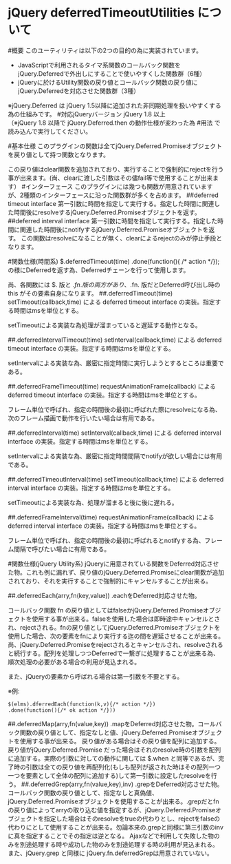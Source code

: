 jQuery deferredTimeoutUtilities について
======
#概要
このユーティリティは以下の2つの目的の為に実装されています。
+ JavaScriptで利用されるタイマ系関数のコールバック関数をjQuery.Deferredで外出しにすることで使いやすくした関数群（6種）
+ jQueryに於けるUtility関数の戻り値とコールバック関数の戻り値にjQuery.Deferredを対応させた関数群（3種）

※jQuery.Deferred は jQuery 1.5以降に追加された非同期処理を扱いやすくする為の仕組みです。
#対応jQueryバージョン
jQuery 1.8 以上  
（※jQuery 1.8 以降で jQuery.Deferred.then の動作仕様が変わった為
#用法
    <script type="text/javascript" src="https://ajax.googleapis.com/ajax/libs/jquery/1.10.2/jquery.min.js"></script>
    <script type="text/javascript" src="./js/jquery.deferredTimeoutUtilities.js"></script>
で読み込んで実行してください。

#基本仕様
このプラグインの関数は全てjQuery.Deferred.Promiseオブジェクトを戻り値として持つ関数となります。

この戻り値はclear関数を追加されており、実行することで強制的にrejectを行う事が出来ます。(尚、clearに渡した引数はその儘fail等で使用することが出来ます）
#インターフェース
このプラグインには幾つも関数が用意されていますが、2種類のインターフェースに沿った関数群が多くを占めます。
##deferred timeout interface
第一引数に時間を指定して実行する。指定した時間に関連した時間後にresolveするjQuery.Deferred.Promiseオブジェクトを返す。
##deferred interval interface
第一引数に時間を指定して実行する。指定した時間に関連した時間後にnotifyするjQuery.Deferred.Promiseオブジェクトを返す。
この関数はresolveになることが無く、clearによるrejectのみが停止手段となります。

#関数仕様(時間系)
    $.deferredTimeout(time)
    .done(function(){ /* action */});
の様にDeferredを返す為、Deferredチェーンを行って使用します。

尚、各関数には $. 版と $.fn. 版の両方があり、$.fn. 版だとDeferred呼び出し時のthis がその要素自身になります。
##.deferredTimeout(time)
setTimeout(callback,time) による deferred timeout interface の実装。指定する時間はmsを単位とする。

setTimeoutによる実装な為処理が溜まっていると遅延する動作となる。

##.deferredIntervalTimeout(time)
setInterval(callback,time) による deferred timeout interface の実装。指定する時間はmsを単位とする。

setIntervalによる実装な為、厳密に指定時間に実行しようとするところは重要である。

##.deferredFrameTimeout(time)
requestAnimationFrame(callback) による deferred timeout interface の実装。指定する時間はmsを単位とする。

フレーム単位で呼ばれ、指定の時間後の最初に呼ばれた際にresolveになる為、次のフレーム描画で動作を行いたい場合は有用である。

##.deferredInterval(time)
setInterval(callback,time) による deferred interval interface の実装。指定する時間はmsを単位とする。

setIntervalによる実装な為、厳密に指定時間間隔でnotifyが欲しい場合には有用である。

##.deferredTimeoutInterval(time)
setTimeout(callback,time) による deferred interval interface の実装。指定する時間はmsを単位とする。

setTimeoutによる実装な為、処理が溜まると後に後に遅れる。

##.deferredFrameInterval(time)
requestAnimationFrame(callback) による deferred interval interface の実装。指定する時間はmsを単位とする。

フレーム単位で呼ばれ、指定の時間後の最初に呼ばれるとnotifyする為、フレーム間隔で呼びたい場合に有用である。

#関数仕様(jQuery Utility系)
jQueryに用意されている関数をDeferred対応させた物。これも例に漏れず、戻り値のjQuery.Deferred.Promiseにclear関数が追加されており、それを実行することで強制的にキャンセルすることが出来る。

##.deferredEach(arry,fn(key,value))
.eachをDeferred対応させた物。

コールバック関数 fn の戻り値としてはfalseかjQuery.Deferred.Promiseオブジェクトを使用する事が出来る。falseを使用した場合は即時途中キャンセルとされ、rejectされる。fnの戻り値としてjQuery.Deferred.Promiseオブジェクトを使用した場合、次の要素をfnにより実行する迄の間を遅延させることが出来る。尚、jQuery.Deferred.Promiseをrejectされるとキャンセルされ、resolveされると続行する。配列を処理しつつDeferredで一繋ぎに処理することが出来る為、順次処理の必要がある場合の利用が見込まれる。


また、jQueryの要素から呼ばれる場合は第一引数を不要とする。

※例:

    $(elms).dferredEach(function(k,v){/* action */})
    .done(function(){/* ok action */}))
##.deferredMap(arry,fn(value,key))
.mapをDeferred対応させた物。コールバック関数の戻り値として、指定なしと値、jQuery.Deferred.Promiseオブジェクトを使用する事が出来る。
戻り値がある場合はその戻り値を配列に追加する。戻り値がjQuery.Deferred.Promise だった場合はそれのresolve時の引数を配列に追加する。実際の引数に対しての動作に関しては $.when と同等であるが、完了時の引数は全ての戻り値を再配列化(もしも配列が返された時はその配列一つ一つを要素として全体の配列に追加する)して第一引数に設定したresolveを行う。
##.deferredGrep(arry,fn(value,key),inv)
.grepをDeferred対応させた物。コールバック関数の戻り値として、指定なしと真偽値、jQuery.Deferred.Promiseオブジェクトを使用することが出来る。.grepだとfnの戻り値によってarryの取り込む値を指定するが、jQuery.Deferred.Promiseオブジェクトを指定した場合はそのresolveをtrueの代わりとし、rejectをfalseの代わりにとして使用することが出来る。勿論本来の.grepと同様に第三引数のinvに真を指定することでその指定は逆となる。
Ajaxなどで利用して失敗した物のみを別途処理する時や成功した物のみを別途処理する時の利用が見込まれる。
また、jQuery.grep と同様に jQuery.fn.deferredGrepは用意されていない。